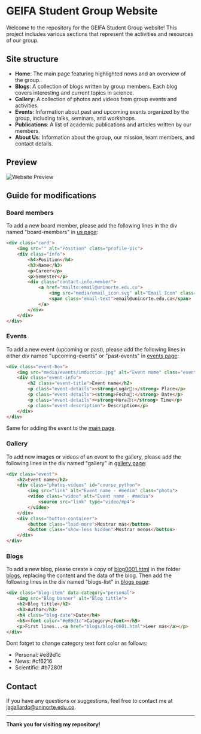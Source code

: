 # GEIFA Student Group Website

Welcome to the repository for the GEIFA Student Group website! This project includes various sections that represent the activities and resources of our group.

## Site structure

- **Home**: The main page featuring highlighted news and an overview of the group.
- **Blogs**: A collection of blogs written by group members. Each blog covers interesting and current topics in science.
- **Gallery**: A collection of photos and videos from group events and activities.
- **Events**: Information about past and upcoming events organized by the group, including talks, seminars, and workshops.
- **Publications**: A list of academic publications and articles written by our members.
- **About Us**: Information about the group, our mission, team members, and contact details.

## Preview

![Website Preview](/media/preview.gif)

## Guide for modifications

### Board members
To add a new board member, please add the following lines in the div named "board-members" in [us page](/us.html):

```html
<div class="card">
    <img src="" alt="Position" class="profile-pic">
    <div class="info">
        <h4>Position</h4>
        <h3>Name</h3>
        <p>Career</p>
        <p>Semester</p>
        <div class="contact-info-member">
            <a href="mailto:email@uninorte.edu.co">
                <img src="media/email_icon.svg" alt="Email Icon" class="icon">
                <span class="email-text">email@uninorte.edu.co</span>
            </a>
        </div>
    </div>
</div>
```

### Events
To add a new event (upcoming or past), please add the following lines in either div named "upcoming-events" or "past-events" in [events page](/events.html):

```html
<div class="event-box">
    <img src="media/events/induccion.jpg" alt="Event name" class="event-image">
    <div class="event-info">
        <h2 class="event-title">Event name</h2>
        <p class="event-details"><strong>Lugar📍:</strong> Place</p>
        <p class="event-details"><strong>Fecha📅:</strong> Date</p>
        <p class="event-details"><strong>Hora🕞:</strong> Time</p>
        <p class="event-description"> Description</p>
    </div>
</div>
```
Same for adding the event to the [main page](/index.html).

### Gallery
To add new images or videos of an event to the gallery, please add the following lines in the div named "gallery" in [gallery page](/gallery.html):

```html
<div class="event">
    <h2>Event name</h2>
    <div class="photos-videos" id="course_python">
        <img src="link" alt="Event name - #media" class="photo">
        <video class="video" alt="Event name - #media">
            <source src="link" type="video/mp4">
        </video>
    </div>
    <div class="button-container">
        <button class="load-more">Mostrar más</button>
        <button class="show-less hidden">Mostrar menos</button>
    </div>
</div>
```

### Blogs
To add a new blog, please create a copy of [blog0001.html](/blogs/blog-0001.html) in the folder [blogs](/blogs), replacing the content and the data of the blog. Then add the following lines in the div named "blogs-list" in [blogs page](/blogs.html):

```html
<div class="blog-item" data-category="personal">
    <img src="Blog banner" alt="Blog tittle">
    <h2>Blog tittle</h2>
    <h3>Author</h3>
    <h4 class="blog-date">Date</h4>
    <h5><font color="#e89d1c">Category</font></h5>
    <p>First lines...<a href="blogs/blog-0001.html">Leer más</a></p>
</div>
```
Dont fotget to change category text font color as follows:

- Personal: #e89d1c 
- News: #cf6216
- Scientific: #b7280f

## Contact

If you have any questions or suggestions, feel free to contact me at [jagallardo@uninorte.edu.co](mailto:jagallardo@uninorte.edu.co).

---

**Thank you for visiting my repository!**
